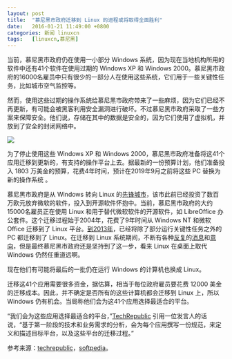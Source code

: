 ```yaml
---
layout: post
title:	"慕尼黑市政府迁移到 Linux 的进程或将取得全面胜利"
date:	2016-01-21 11:49:00 +0800 
categories:	新闻 linuxcn 
tags:	[linuxcn,慕尼黑]
---
```



当前，慕尼黑市政府仍在使用一小部分 Windows 系统，因为现在当地机构所用的软件中还有41个软件在使用过期的 Windows XP 和 Windows 2000。慕尼黑市政府的16000名雇员中只有很少的一部分人在使用这些系统，它们用于一些关键性任务，比如城市空气监控等。


然而，使用这些过期的操作系统给慕尼黑市政府带来了一些麻烦，因为它们已经不再更新，有可能会被黑客利用安全漏洞进行破坏。不过慕尼黑市政府采取了一些方案来保障安全。他们说，存储在其中的数据是安全的，因为它们使用了虚拟机，并放到了安全的封闭网络中。


![](/Asserts/Images//attachment/album/201601/21/114927w8ifqgmi8j4cfi54.jpg)


为了停止使用这些 Windows XP 和 Windows 2000，慕尼黑市政府准备将这41个应用迁移到更新的，有支持的操作平台上去。据最新的一份预算计划，他们准备投入 1803 万美金的预算，花费4年时间，预计在2019年9月之前将这些 PC 替换为新的操作系统 。


慕尼黑市政府是从 Windows 转向 Linux 的[先锋城市](/article-2860-1.html)，该市此前已经投资了数百万欧元放弃微软的软件，投入到开源软件怀抱中。当前，慕尼黑市政府的大约15000名雇员正在使用 Linux 和用于替代微软软件的开源软件，如 LibreOffice 办公套件。这个迁移过程始于2004年，花费了9年时间从 Windows NT 和微软 Office 迁移到了 Linux 平台。[到2013年](/article-2294-1.html)，已经将除了部分运行关键性任务之外的 PC 都迁移到了 Linux。在迁移到 Linux 系统期间，不断有各种[反复](/article-3635-1.html)的[消息](/article-3691-1.html)和[意向](/article-4031-1.html)，但是最终慕尼黑市政府还是坚持到了这一步，看来 Linux 在桌面上取代 Windows 仍然任重道远啊。


现在他们有可能将最后的一批仍在运行 Windows 的计算机也换成 Linux。


迁移这41个应用需要很多资金，据估算，相当于每位政府雇员要花费 12000 美金的迁移成本。因此，并不确定是否所有的这些计算机都会迁移到 Linux 上，所以 Windows 仍有机会。当局称他们会为这41个应用选择最适合的平台。


“我们会为这些应用选择最适合的平台，”[TechRepublic](http://www.techrepublic.com/article/the-cost-of-ditching-windows-xp-more-than-12000-per-person/) 引用一位发言人的话说，“基于第一阶段的技术和业务需求的分析，会为每个应用撰写一份规范，来定义和描述目标平台，以及这些平台的迁移过程。”


参考来源：[techrepublic](http://www.techrepublic.com/article/the-cost-of-ditching-windows-xp-more-than-12000-per-person/)，[softpedia](http://news.softpedia.com/news/german-city-that-replaced-windows-with-linux-to-ditch-latest-windows-xp-2000-pcs-499160.shtml)。
